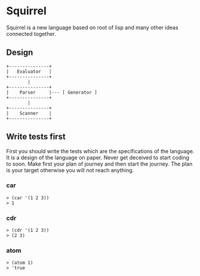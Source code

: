 # Squirrel

Squirrel is a new language based on root of lisp and many
other ideas connected together.

## Design

	+---------------+
 	|   Evaluator   |   
 	+---------------+
 	        |
 	+---------------+
 	|    Parser     |--- [ Generator ]
 	+---------------+
 			|
 	+---------------+
 	|    Scanner    |   
 	+---------------+
 
## Write tests first

First you should write the tests which are the specifications
of the language. It is a design of the language on paper.
Never get deceived to start coding to soon. Make first your
plan of journey and then start the journey. The plan is your
target otherwise you will not reach anything.

### car

	> (car '(1 2 3))
	> 1

### cdr

	> (cdr '(1 2 3))
	> (2 3)
	
### atom

	> (atom 1)
	> 'true
	
### 